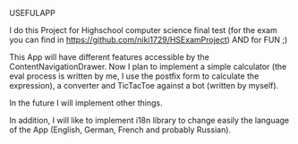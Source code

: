 USEFULAPP

I do this Project for Highschool computer science final test (for the exam you can find in https://github.com/niki1729/HSExamProject) AND for FUN ;)

This App will have different features accessible by the ContentNavigationDrawer. Now I plan to implement a simple calculator (the eval process is written by me, I use the postfix form to calculate the expression), a converter and TicTacToe against a bot (written by myself).

In the future I will implement other things.

In addition, I will like to implement i18n library to change easily the language of the App (English, German, French and probably Russian).